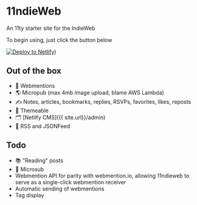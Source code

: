 # 11ndieWeb

An 11ty starter site for the IndieWeb

To begin using, just click the button below

[![Deploy to Netlify](https://www.netlify.com/img/deploy/button.svg)](https://app.netlify.com/start/deploy?repository=https://github.com/rockorager/11ndieWeb))

## Out of the box

- 🚀 Webmentions
- 🌎 Micropub (max 4mb image upload, blame AWS Lambda)
- ✍️ Notes, articles, bookmarks, replies, RSVPs, favorites, likes, reposts
- 🎨 Themeable
- 🗂 [Netlify CMS]({{ site.url}}/admin)
- 📡 RSS and JSONFeed

## Todo
- 📚 "Reading" posts
- 📡 Microsub
- Webmention API for parity with webmention.io, allowing 11ndieweb to serve as a single-click webmention receiver
- Automatic sending of webmentions
- Tag display
